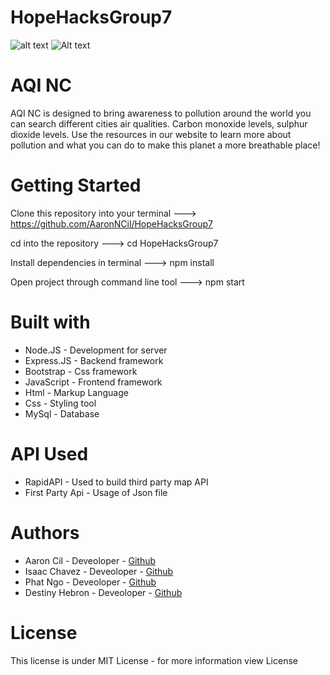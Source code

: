 # HopeHacksGroup7

![alt text](https://github.com/AaronNCil/HopeHacksGroup7/main/public/img/logo-no-background(1).svg?raw=true)
![Alt text](HopeHacksGroup7/main/public/img/logo-no-background(1).svg?raw=true "Title")

# AQI NC
 
AQI NC is designed to bring awareness to pollution around the world you can search different cities air qualities. Carbon monoxide levels, sulphur dioxide levels. Use the resources in our website to learn more about pollution and what you can do to make this planet a more breathable place!

# Getting Started
Clone this repository into your terminal ---> https://github.com/AaronNCil/HopeHacksGroup7

cd into the repository ---> cd HopeHacksGroup7

Install dependencies in terminal ---> npm install

Open project through command line tool ---> npm start

# Built with
- Node.JS - Development for server
- Express.JS - Backend framework
- Bootstrap - Css framework
- JavaScript - Frontend framework
- Html - Markup Language
- Css - Styling tool
- MySql - Database

# API Used
- RapidAPI - Used to build third party map API
- First Party Api - Usage of Json file 

# Authors
- Aaron Cil - Deveoloper - [Github](https://github.com/AaronNCil)
- Isaac Chavez - Deveoloper - [Github](https://github.com/Icvza) 
- Phat Ngo - Deveoloper - [Github](https://github.com/PhatNgo13)
- Destiny Hebron - Deveoloper - [Github](https://github.com/dmhebron)

# License
This license is under MIT License - for more information view License
